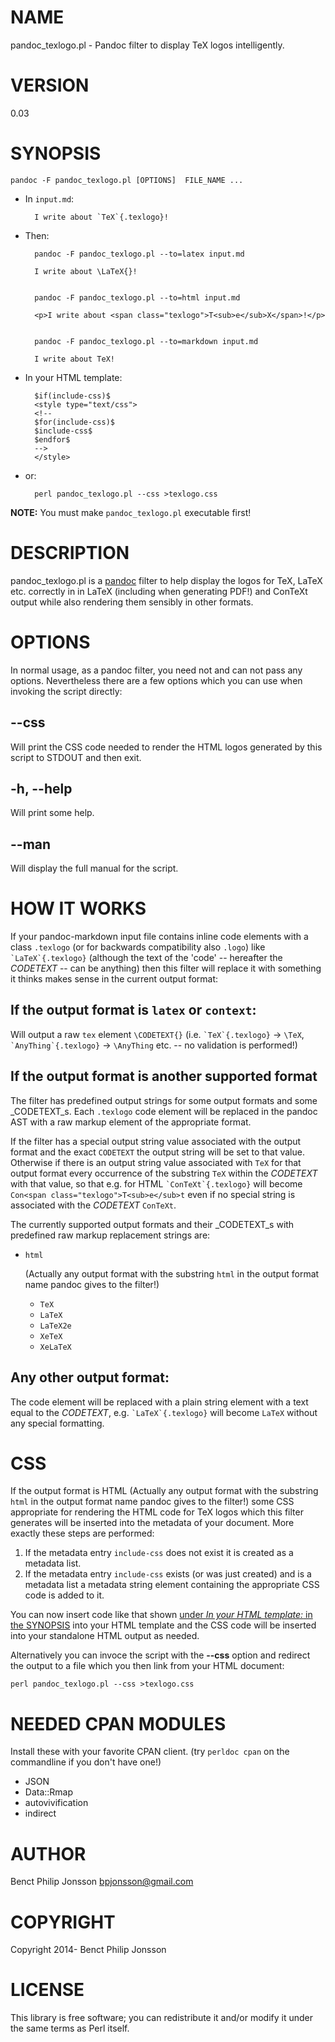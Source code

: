 # NAME

pandoc\_texlogo.pl - Pandoc filter to display TeX logos intelligently.

# VERSION

0.03

# SYNOPSIS

    pandoc -F pandoc_texlogo.pl [OPTIONS]  FILE_NAME ...

- In `input.md`:

        I write about `TeX`{.texlogo}!

- Then:

        pandoc -F pandoc_texlogo.pl --to=latex input.md

        I write about \LaTeX{}!

        
        pandoc -F pandoc_texlogo.pl --to=html input.md

        <p>I write about <span class="texlogo">T<sub>e</sub>X</span>!</p>


        pandoc -F pandoc_texlogo.pl --to=markdown input.md

        I write about TeX!

- In your HTML template:

        $if(include-css)$
        <style type="text/css">
        <!--
        $for(include-css)$
        $include-css$
        $endfor$
        -->
        </style>

- or:

        perl pandoc_texlogo.pl --css >texlogo.css

__NOTE:__ You must make `pandoc_texlogo.pl` executable first!

# DESCRIPTION

pandoc\_texlogo.pl is a [pandoc](http://johnmacfarlane.net/pandoc/)
filter to help display the logos for TeX, LaTeX etc. correctly in in
LaTeX (including when generating PDF!) and ConTeXt output
while also rendering them sensibly in other formats.

# OPTIONS

In normal usage, as a pandoc filter, you need not and can not pass any
options.  Nevertheless there are a few options which you can use when
invoking the script directly:

## __--css__

Will print the CSS code needed to render the HTML logos generated by
this script to STDOUT and then exit.

## __-h__, __--help__

Will print some help.

## __--man__

Will display the full manual for the script.

# HOW IT WORKS

If your pandoc-markdown input file contains inline code elements with a
class `.texlogo` (or for backwards compatibility also `.logo`) like
`` `LaTeX`{.texlogo} `` (although the text of the 'code' -- hereafter the
_CODETEXT_ -- can be anything) then this filter will replace it with
something it thinks makes sense in the current output format:

## If the output format is `latex` or `context`:

Will output a raw `tex` element `\CODETEXT{}` (i.e. `` `TeX`{.texlogo} ``
\-> `\TeX`, `` `AnyThing`{.texlogo} `` -> `\AnyThing` etc. -- no
validation is performed!)

## If the output format is another supported format

The filter has predefined output strings for some output formats and
some _CODETEXT_s.  Each `.texlogo` code element will be replaced in
the pandoc AST with a raw markup element of the appropriate format.

If the filter has a special output string value associated with the
output format and the exact `CODETEXT` the output string will be set to
that value.  Otherwise if there is an output string value associated
with `TeX` for that output format every occurrence of the substring
`TeX` within the _CODETEXT_ with that value, so that e.g. for HTML
`` `ConTeXt`{.texlogo} `` will become
`Con<span class="texlogo">T<sub>e</sub>t` even if no
special string is associated with the _CODETEXT_ `ConTeXt`.

The currently supported output formats and their _CODETEXT_s with
predefined raw markup replacement strings are:

- `html`

    (Actually any output format with the substring `html` in the output format name pandoc gives to the filter!)

    - `TeX`
    - `LaTeX`
    - `LaTeX2e`
    - `XeTeX`
    - `XeLaTeX`

## Any other output format:

The code element will be replaced with a plain string element with a text equal to the _CODETEXT_,
e.g. `` `LaTeX`{.texlogo} `` will become `LaTeX` without any special formatting.

# CSS

If the output format is HTML (Actually any output format with the
substring `html` in the output format name pandoc gives to the filter!)
some CSS appropriate for rendering the HTML code for TeX logos which this
filter generates will be inserted into the metadata of your document.
More exactly these steps are performed:

1. If the metadata entry `include-css` does not exist it is created as a metadata list.
2. If the metadata entry `include-css` exists (or was just created) and is a metadata list
a metadata string element containing the appropriate CSS code is added to it.

You can now insert code like that shown 
[under _In your HTML template:_ in the SYNOPSIS](#In-your-HTML-template)
into your HTML template and the CSS code will be inserted into your standalone
HTML output as needed.

Alternatively you can invoce the script with the __--css__ option and redirect
the output to a file which you then link from your HTML document:

    perl pandoc_texlogo.pl --css >texlogo.css

# NEEDED CPAN MODULES

Install these with your favorite CPAN client.
(try `perldoc cpan` on the commandline if you don't have one!)

- JSON
- Data::Rmap
- autovivification
- indirect

# AUTHOR

Benct Philip Jonsson <bpjonsson@gmail.com>

# COPYRIGHT

Copyright 2014- Benct Philip Jonsson

# LICENSE

This library is free software; you can redistribute it and/or modify
it under the same terms as Perl itself.
